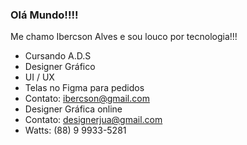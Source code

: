 ### Olá Mundo!!!!
Me chamo Ibercson Alves e sou louco por tecnologia!!!

- Cursando A.D.S
- Designer Gráfico
- UI / UX
- Telas no Figma para pedidos
- Contato: ibercson@gmail.com
- Designer Gráfica online
- Contato: designerjua@gmail.com
- Watts: (88) 9 9933-5281
